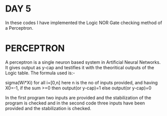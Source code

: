 # DAY 5
In these codes I have implemented the Logic NOR Gate checking method of a Perceptron.

# PERCEPTRON
A perceptron is a single neuron based system in Artificial Neural Networks. It gives output as y-cap and testifies it with the theoritical outputs of the Logic table. The formula used is:-

sigma(Wi*Xi) for all i=[0,n] here n is the no of inputs provided, and having X0=-1, if the sum >=0 then output(or y-cap)=1 else output(or y-cap)=0

In the first program two inputs are provided and the stabilization of the program is checked and in the second code three inputs have been provided and the stabilization is checked.
